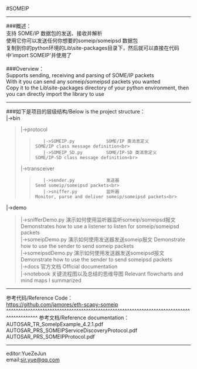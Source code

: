 #SOMEIP

*****************************************************************************************
###概述：<br>
		支持 SOME/IP 数据包的发送、接收并解析<br>
		使用它你可以发送任何你想要的someip/someipsd 数据包<br>
		复制到你的python环境的Lib\site-packages目录下，然后就可以直接在代码中'import SOMEIP'并使用了<br>
<br>
###Overview：<br>
		Supports sending, receiving and parsing of SOME/IP packets<br>
		With it you can send any someip/someipsd packets you wanted<br>
		Copy it to the Lib\site-packages directory of your python environment, then you can directly import the library to use<br>
*****************************************************************************************
###如下是项目的层级结构/Below is the project structure：<br>
|->bin<br>
>    |->protocol<br>
>>        |->SOMEIP.py            SOME/IP 类消息定义                       SOME/IP class message definition<br>
>>        |->SOMEIP_SD.py         SOME/IP-SD 类消息定义                    SOME/IP-SD class message definition<br>
>    |->transceiver<br>
>>        |->sender.py            发送器                                  Send someip/someipsd packets<br>
>>        |->sniffer.py           监听器                                  Monitor, parse and deliver someip/someipsd packets<br>
|->demo<br>
>    |->snifferDemo.py           演示如何使用监听器监听someip/someipsd报文   Demonstrates how to use a listener to listen for someip/someipsd packets<br>
>    |->someipDemo.py            演示如何使用发送器发送someip报文            Demonstrate how to use the sender to send someip packets<br>
>    |->someipsdDemo.py          演示如何使用发送器发送someipsd报文          Demonstrate how to use the sender to send someipsd packets<br>
|->docs                         官方文档                                 Official documentation<br>
|->notebook                     关键流程图以及总结的思维导图                 Relevant flowcharts and mind maps I summarized<br>
*****************************************************************************************
参考代码/Reference Code：<br>
		https://github.com/jamores/eth-scapy-someip<br>
^^^^^^^^^^^^^^^^^^^^^^^^^^^^^^^^^^^^^^^^^^^^^^^^^^^^^^^^^^^^^^^^^^^^^^^^^^^^^^^^^^^^^^^^^
参考文档/Reference documentation：<br>
		AUTOSAR_TR_SomeIpExample_4.2.1.pdf<br>
		AUTOSAR_PRS_SOMEIPServiceDiscoveryProtocol.pdf<br>
		AUTOSAR_PRS_SOMEIPProtocol.pdf<br>
*****************************************************************************************
editor:YueZeJun<br>
email:sir.yue@qq.com<br>
